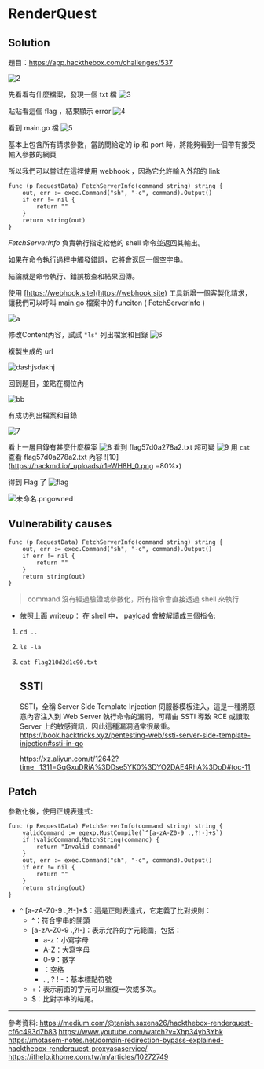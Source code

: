 # RenderQuest

Solution
---

題目：https://app.hackthebox.com/challenges/537

![2](https://hackmd.io/_uploads/ByS3nHrO0.png)

先看看有什麼檔案，發現一個 txt 檔
![3](https://hackmd.io/_uploads/SJznaBH_C.png)

貼貼看這個 flag ，結果顯示 error
![4](https://hackmd.io/_uploads/SJRWRHru0.png)
 
看到 main.go 檔
![5](https://hackmd.io/_uploads/S1HuCBHOC.png)

基本上包含所有請求參數，當訪問給定的 ip 和 port 時，將能夠看到一個帶有接受輸入參數的網頁

所以我們可以嘗試在這裡使用 webhook ，因為它允許輸入外部的 link

```
func (p RequestData) FetchServerInfo(command string) string {
	out, err := exec.Command("sh", "-c", command).Output()
	if err != nil {
		return ""
	}
	return string(out)
}
```
*FetchServerInfo* 負責執行指定給他的 shell 命令並返回其輸出。

如果在命令執行過程中觸發錯誤，它將會返回一個空字串。



結論就是命令執行、錯誤檢查和結果回傳。

使用 [https://webhook.site](https://webhook.site) 工具新增一個客製化請求，讓我們可以呼叫 main.go 檔案中的 funciton ( FetchServerInfo )

![a](https://hackmd.io/_uploads/Hyt2L8rdC.png)

修改Content內容，試試 `"ls"` 列出檔案和目錄
![6](https://hackmd.io/_uploads/rkn3H8r_C.png)

複製生成的 url

![dashjsdakhj](https://hackmd.io/_uploads/r1gSW3oOA.png)

回到題目，並貼在欄位內

![bb](https://hackmd.io/_uploads/r1tzcLS_C.png)

有成功列出檔案和目錄

![7](https://hackmd.io/_uploads/BksKm8BO0.png)

看上一層目錄有甚麼什麼檔案
![8](https://hackmd.io/_uploads/H1jwSLSdC.png)
看到 flag57d0a278a2.txt 超可疑
![9](https://hackmd.io/_uploads/ry1EV8S_A.png)
用 `cat` 查看 flag57d0a278a2.txt 內容
![10](https://hackmd.io/_uploads/r1eWH8H_0.png =80%x)

得到 Flag 了
![flag](https://hackmd.io/_uploads/ryGq-bB_C.png)

![未命名.pngowned](https://hackmd.io/_uploads/ryLPwnsdR.png)

Vulnerability causes
---

```
func (p RequestData) FetchServerInfo(command string) string {
	out, err := exec.Command("sh", "-c", command).Output()
	if err != nil {
		return ""
	}
	return string(out)
}
```
> command 沒有經過驗證或參數化，所有指令會直接透過 shell 來執行
* 依照上面 writeup：
在 shell 中， payload 會被解讀成三個指令:
1. `cd ..`
2. `ls -la`
3. `cat flag210d2d1c90.txt`

	SSTI 
	---
	SSTI，全稱 Server Side Template Injection 伺服器模板注入，這是一種將惡意內容注入到 Web Server 執行命令的漏洞，可藉由 SSTI 導致 RCE 或讀取 Server 上的敏感資訊，因此這種漏洞通常很嚴重。
https://book.hacktricks.xyz/pentesting-web/ssti-server-side-template-injection#ssti-in-go
	
	https://xz.aliyun.com/t/12642?time__1311=GqGxuDRiA%3DDse5YK0%3DYO2DAE4RhA%3DoD#toc-11

Patch
---

參數化後，使用正規表達式:

```
func (p RequestData) FetchServerInfo(command string) string {
	validCommand := egexp.MustCompile(`^[a-zA-Z0-9 .,?!-]+$`)
	if !validCommand.MatchString(command) {
		return "Invalid command"
	}
	out, err := exec.Command("sh", "-c", command).Output()
	if err != nil {
		return ""
	}
	return string(out)
}

```

* ^ [a-zA-Z0-9 .,?!-]+$：這是正則表達式，它定義了比對規則：
    * ^：符合字串的開頭
    * [a-zA-Z0-9 .,?!-]：表示允許的字元範圍，包括：
        * a-z：小寫字母
        * A-Z：大寫字母
        * 0-9：數字
        *  ：空格
        * . , ? ! -：基本標點符號
    * +：表示前面的字元可以重復一次或多次。
    * $：比對字串的結尾。



---
參考資料:
https://medium.com/@tanish.saxena26/hackthebox-renderquest-cf6c493d7b83
https://www.youtube.com/watch?v=Xhp34yb3Ybk
https://motasem-notes.net/domain-redirection-bypass-explained-hackthebox-renderquest-proxyasaservice/
https://ithelp.ithome.com.tw/m/articles/10272749
